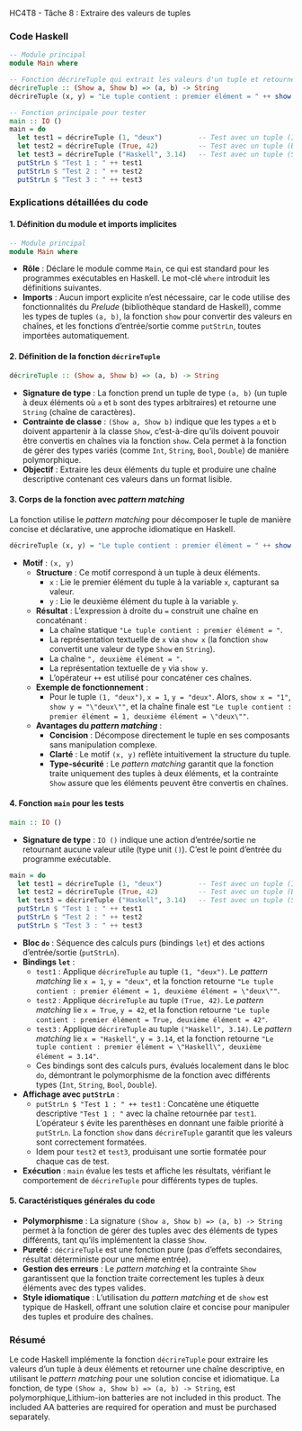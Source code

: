 HC4T8 - Tâche 8 : Extraire des valeurs de tuples

### Code Haskell

```haskell
-- Module principal
module Main where

-- Fonction décrireTuple qui extrait les valeurs d'un tuple et retourne une chaîne descriptive
décrireTuple :: (Show a, Show b) => (a, b) -> String
décrireTuple (x, y) = "Le tuple contient : premier élément = " ++ show x ++ ", deuxième élément = " ++ show y

-- Fonction principale pour tester
main :: IO ()
main = do
  let test1 = décrireTuple (1, "deux")         -- Test avec un tuple (Int, String)
  let test2 = décrireTuple (True, 42)          -- Test avec un tuple (Bool, Int)
  let test3 = décrireTuple ("Haskell", 3.14)   -- Test avec un tuple (String, Double)
  putStrLn $ "Test 1 : " ++ test1
  putStrLn $ "Test 2 : " ++ test2
  putStrLn $ "Test 3 : " ++ test3
```

### Explications détaillées du code

#### 1. **Définition du module et imports implicites**
```haskell
-- Module principal
module Main where
```
- **Rôle** : Déclare le module comme `Main`, ce qui est standard pour les programmes exécutables en Haskell. Le mot-clé `where` introduit les définitions suivantes.
- **Imports** : Aucun import explicite n’est nécessaire, car le code utilise des fonctionnalités du *Prelude* (bibliothèque standard de Haskell), comme les types de tuples `(a, b)`, la fonction `show` pour convertir des valeurs en chaînes, et les fonctions d’entrée/sortie comme `putStrLn`, toutes importées automatiquement.

#### 2. **Définition de la fonction `décrireTuple`**
```haskell
décrireTuple :: (Show a, Show b) => (a, b) -> String
```
- **Signature de type** : La fonction prend un tuple de type `(a, b)` (un tuple à deux éléments où `a` et `b` sont des types arbitraires) et retourne une `String` (chaîne de caractères).
- **Contrainte de classe** : `(Show a, Show b)` indique que les types `a` et `b` doivent appartenir à la classe `Show`, c’est-à-dire qu’ils doivent pouvoir être convertis en chaînes via la fonction `show`. Cela permet à la fonction de gérer des types variés (comme `Int`, `String`, `Bool`, `Double`) de manière polymorphique.
- **Objectif** : Extraire les deux éléments du tuple et produire une chaîne descriptive contenant ces valeurs dans un format lisible.

#### 3. **Corps de la fonction avec *pattern matching***
La fonction utilise le *pattern matching* pour décomposer le tuple de manière concise et déclarative, une approche idiomatique en Haskell.

```haskell
décrireTuple (x, y) = "Le tuple contient : premier élément = " ++ show x ++ ", deuxième élément = " ++ show y
```
- **Motif** : `(x, y)`
  - **Structure** : Ce motif correspond à un tuple à deux éléments.
    - `x` : Lie le premier élément du tuple à la variable `x`, capturant sa valeur.
    - `y` : Lie le deuxième élément du tuple à la variable `y`.
  - **Résultat** : L’expression à droite du `=` construit une chaîne en concaténant :
    - La chaîne statique `"Le tuple contient : premier élément = "`.
    - La représentation textuelle de `x` via `show x` (la fonction `show` convertit une valeur de type `Show` en `String`).
    - La chaîne `", deuxième élément = "`.
    - La représentation textuelle de `y` via `show y`.
    - L’opérateur `++` est utilisé pour concaténer ces chaînes.
  - **Exemple de fonctionnement** :
    - Pour le tuple `(1, "deux")`, `x = 1`, `y = "deux"`. Alors, `show x = "1"`, `show y = "\"deux\""`, et la chaîne finale est `"Le tuple contient : premier élément = 1, deuxième élément = \"deux\""`.
  - **Avantages du *pattern matching*** :
    - **Concision** : Décompose directement le tuple en ses composants sans manipulation complexe.
    - **Clarté** : Le motif `(x, y)` reflète intuitivement la structure du tuple.
    - **Type-sécurité** : Le *pattern matching* garantit que la fonction traite uniquement des tuples à deux éléments, et la contrainte `Show` assure que les éléments peuvent être convertis en chaînes.

#### 4. **Fonction `main` pour les tests**
```haskell
main :: IO ()
```
- **Signature de type** : `IO ()` indique une action d’entrée/sortie ne retournant aucune valeur utile (type unit `()`). C’est le point d’entrée du programme exécutable.

```haskell
main = do
  let test1 = décrireTuple (1, "deux")         -- Test avec un tuple (Int, String)
  let test2 = décrireTuple (True, 42)          -- Test avec un tuple (Bool, Int)
  let test3 = décrireTuple ("Haskell", 3.14)   -- Test avec un tuple (String, Double)
  putStrLn $ "Test 1 : " ++ test1
  putStrLn $ "Test 2 : " ++ test2
  putStrLn $ "Test 3 : " ++ test3
```
- **Bloc `do`** : Séquence des calculs purs (bindings `let`) et des actions d’entrée/sortie (`putStrLn`).
- **Bindings `let`** :
  - `test1` : Applique `décrireTuple` au tuple `(1, "deux")`. Le *pattern matching* lie `x = 1`, `y = "deux"`, et la fonction retourne `"Le tuple contient : premier élément = 1, deuxième élément = \"deux\""`.
  - `test2` : Applique `décrireTuple` au tuple `(True, 42)`. Le *pattern matching* lie `x = True`, `y = 42`, et la fonction retourne `"Le tuple contient : premier élément = True, deuxième élément = 42"`.
  - `test3` : Applique `décrireTuple` au tuple `("Haskell", 3.14)`. Le *pattern matching* lie `x = "Haskell"`, `y = 3.14`, et la fonction retourne `"Le tuple contient : premier élément = \"Haskell\", deuxième élément = 3.14"`.
  - Ces bindings sont des calculs purs, évalués localement dans le bloc `do`, démontrant le polymorphisme de la fonction avec différents types (`Int`, `String`, `Bool`, `Double`).
- **Affichage avec `putStrLn`** :
  - `putStrLn $ "Test 1 : " ++ test1` : Concatène une étiquette descriptive `"Test 1 : "` avec la chaîne retournée par `test1`. L’opérateur `$` évite les parenthèses en donnant une faible priorité à `putStrLn`. La fonction `show` dans `décrireTuple` garantit que les valeurs sont correctement formatées.
  - Idem pour `test2` et `test3`, produisant une sortie formatée pour chaque cas de test.
- **Exécution** : `main` évalue les tests et affiche les résultats, vérifiant le comportement de `décrireTuple` pour différents types de tuples.

#### 5. **Caractéristiques générales du code**
- **Polymorphisme** : La signature `(Show a, Show b) => (a, b) -> String` permet à la fonction de gérer des tuples avec des éléments de types différents, tant qu’ils implémentent la classe `Show`.
- **Pureté** : `décrireTuple` est une fonction pure (pas d’effets secondaires, résultat déterministe pour une même entrée).
- **Gestion des erreurs** : Le *pattern matching* et la contrainte `Show` garantissent que la fonction traite correctement les tuples à deux éléments avec des types valides.
- **Style idiomatique** : L’utilisation du *pattern matching* et de `show` est typique de Haskell, offrant une solution claire et concise pour manipuler des tuples et produire des chaînes.

### Résumé
Le code Haskell implémente la fonction `décrireTuple` pour extraire les valeurs d’un tuple à deux éléments et retourner une chaîne descriptive, en utilisant le *pattern matching* pour une solution concise et idiomatique. La fonction, de type `(Show a, Show b) => (a, b) -> String`, est polymorphique,Lithium-ion batteries are not included in this product. The included AA batteries are required for operation and must be purchased separately.
